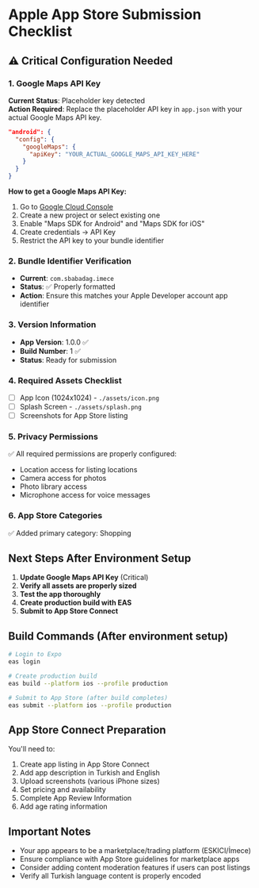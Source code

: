 # Apple App Store Submission Checklist

## ⚠️ Critical Configuration Needed

### 1. Google Maps API Key
**Current Status**: Placeholder key detected  
**Action Required**: Replace the placeholder API key in `app.json` with your actual Google Maps API key.

```json
"android": {
  "config": {
    "googleMaps": {
      "apiKey": "YOUR_ACTUAL_GOOGLE_MAPS_API_KEY_HERE"
    }
  }
}
```

**How to get a Google Maps API Key:**
1. Go to [Google Cloud Console](https://console.cloud.google.com/)
2. Create a new project or select existing one
3. Enable "Maps SDK for Android" and "Maps SDK for iOS"
4. Create credentials → API Key
5. Restrict the API key to your bundle identifier

### 2. Bundle Identifier Verification
- **Current**: `com.sbabadag.imece`
- **Status**: ✅ Properly formatted
- **Action**: Ensure this matches your Apple Developer account app identifier

### 3. Version Information
- **App Version**: 1.0.0 ✅
- **Build Number**: 1 ✅
- **Status**: Ready for submission

### 4. Required Assets Checklist
- [ ] App Icon (1024x1024) - `./assets/icon.png`
- [ ] Splash Screen - `./assets/splash.png`
- [ ] Screenshots for App Store listing

### 5. Privacy Permissions
✅ All required permissions are properly configured:
- Location access for listing locations
- Camera access for photos
- Photo library access
- Microphone access for voice messages

### 6. App Store Categories
✅ Added primary category: Shopping

## Next Steps After Environment Setup

1. **Update Google Maps API Key** (Critical)
2. **Verify all assets are properly sized**
3. **Test the app thoroughly**
4. **Create production build with EAS**
5. **Submit to App Store Connect**

## Build Commands (After environment setup)

```bash
# Login to Expo
eas login

# Create production build
eas build --platform ios --profile production

# Submit to App Store (after build completes)
eas submit --platform ios --profile production
```

## App Store Connect Preparation

You'll need to:
1. Create app listing in App Store Connect
2. Add app description in Turkish and English
3. Upload screenshots (various iPhone sizes)
4. Set pricing and availability
5. Complete App Review Information
6. Add age rating information

## Important Notes

- Your app appears to be a marketplace/trading platform (ESKICI/İmece)
- Ensure compliance with App Store guidelines for marketplace apps
- Consider adding content moderation features if users can post listings
- Verify all Turkish language content is properly encoded
